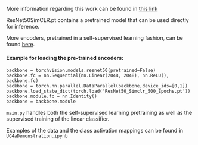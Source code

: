More information regarding this work can be found in [this link](https://ieeexplore.ieee.org/document/9517282)

ResNet50SimCLR.pt contains a pretrained model that can be used directly for inference.

More encoders, pretrained in a self-supervised learning fashion, can be found [here](https://www.dropbox.com/s/qcieo92cdyqtjgp/models.zip?dl=0).

  
  #### Example for loading the pre-trained encoders: ###
  
  ```
  backbone = torchvision.models.resnet50(pretrained=False)
  backbone.fc = nn.Sequential(nn.Linear(2048, 2048), nn.ReLU(), backbone.fc)
  backbone = torch.nn.parallel.DataParallel(backbone,device_ids=[0,1])
  backbone.load_state_dict(torch.load('ResNet50_Simclr_500_Epochs.pt'))
  backbone.module.fc = nn.Identity()
  backbone = backbone.module
  ```
  
  
  `main.py` handles both the self-supervised learning pretraining as well as the supervised training of the linear classifier. 


Examples of the data and the class activation mappings can be found in `UC4aDemonstration.ipynb`
